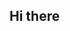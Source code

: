 ## Hi there

<!--
**alecburt/alecburt** is a ✨ _special_ ✨ repository because its `README.md` (this file) appears on your GitHub profile.

Here are some ideas to get you started:

- 🔭 I’m currently working on a score prediction league and my jardinero database.
- 🌱 I’m currently learning Python, SQL and a few libraries like Tkinter
- 👯 I’m looking to collaborate on not sure yet!
- 🤔 I’m looking for help with learning.
- 💬 Ask me about anything.
- 📫 How to reach me: Just send me a message.

-->
